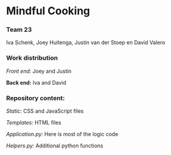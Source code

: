 # Mindful Cooking 
### Team 23
Iva Schenk, Joey Huitenga, Justin van der Stoep en David Valero


### Work distribution 
*Front end:* Joey and Justin

**Back end:** Iva and David

### Repository content:
*Static:* CSS and JavaScript files

*Templates:* HTML files

*Application.py:* Here is most of the logic code

*Helpers.py:* Additional python functions
